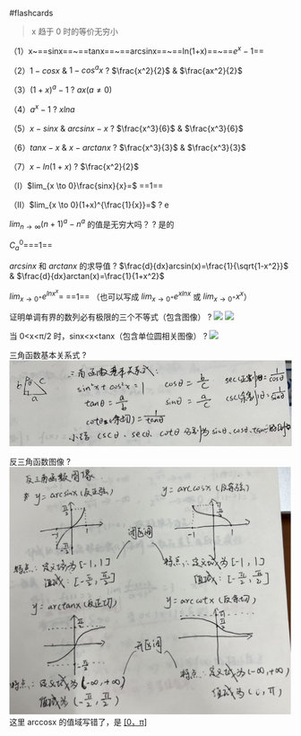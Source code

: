 #flashcards 

> x 趋于 0 时的等价无穷小

（1）x~==sinx==~==tanx==~==arcsinx==~==ln(1+x)==~==$e^x-1$==
<!--SR:!2023-12-31,3,250!2023-12-31,3,250!2023-12-31,3,250!2023-12-31,3,250!2023-12-31,3,250-->



（2）$1-cosx$  &  $1-cos^ax$
?
$\frac{x^2}{2}$ & $\frac{ax^2}{2}$
<!--SR:!2023-12-31,3,250-->




（3）$(1+x)^a-1$
?
$ax(a≠0)$
<!--SR:!2023-12-31,3,250-->




（4）$a^x-1$
?
$xlna$
<!--SR:!2023-12-31,3,250-->



（5）$x-sinx$  &  $arcsinx-x$
?
$\frac{x^3}{6}$  &  $\frac{x^3}{6}$
<!--SR:!2023-12-31,3,250-->




（6）$tanx-x$  & $x-arctanx$
?
$\frac{x^3}{3}$  &  $\frac{x^3}{3}$
<!--SR:!2023-12-31,3,250-->




（7）$x-ln(1+x)$
?
$\frac{x^2}{2}$
<!--SR:!2023-12-31,3,250-->




（I）$lim_{x \to 0}\frac{sinx}{x}=$ ==1==
<!--SR:!2023-12-31,3,250-->




（II）$lim_{x \to 0}(1+x)^{\frac{1}{x}}=$
?
e
<!--SR:!2023-12-31,3,250-->




$lim_{n \to \infty}(n+1)^a-n^a$ 的值是无穷大吗？
?
是的
<!--SR:!2023-12-31,3,250-->



$C^0_a=$==1==
<!--SR:!2023-12-31,3,250-->



$arcsinx$ 和 $arctanx$ 的求导值
?
$\frac{d}{dx}arcsin(x)=\frac{1}{\sqrt{1-x^2}}$  &  $\frac{d}{dx}arctan(x)=\frac{1}{1+x^2}$
<!--SR:!2023-12-31,3,250-->


$lim_{x \to 0^+}e^{lnx^x}=$ ==1== （也可以写成 $lim_{x \to 0^+}e^{xlnx}$  或  $lim_{x \to 0^+}x^x$）
<!--SR:!2023-12-31,3,250-->




证明单调有界的数列必有极限的三个不等式（包含图像）
?
![](asset/Pasted%20image%2020231121151754.png) ![](asset/Pasted%20image%2020231121165726.png)
<!--SR:!2023-12-31,3,250-->



当 0<x<π/2 时，sinx<x<tanx（包含单位圆相关图像）
?
![](asset/Pasted%20image%2020231122103408.png)
<!--SR:!2023-12-31,3,250-->



三角函数基本关系式
?
![](asset/Pasted%20image%2020231201144123.png)
<!--SR:!2023-12-31,3,250-->

反三角函数图像
?
![](asset/Pasted%20image%2020231201144228.png)这里 arccosx 的值域写错了，是 <u>[0，π]</u>
<!--SR:!2023-12-31,3,250-->
